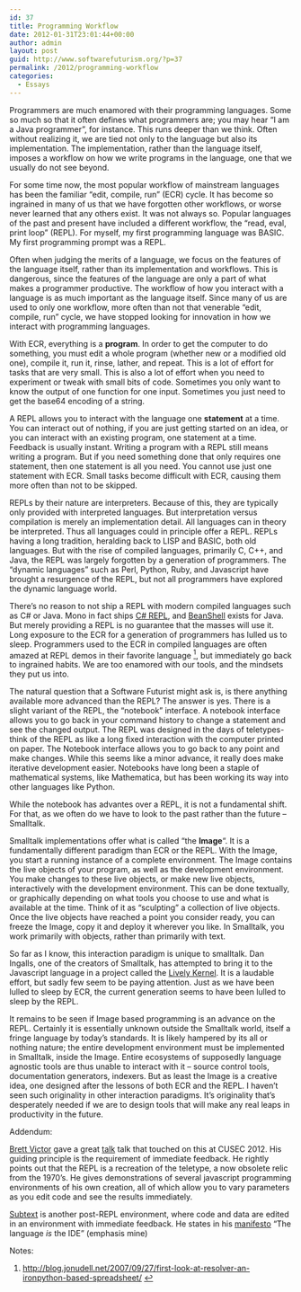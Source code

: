 ```yaml
---
id: 37
title: Programming Workflow
date: 2012-01-31T23:01:44+00:00
author: admin
layout: post
guid: http://www.softwarefuturism.org/?p=37
permalink: /2012/programming-workflow
categories:
  - Essays
---
```

Programmers are much enamored with their programming languages. Some so much so that it often defines what programmers are; you may hear &#8220;I am a Java programmer&#8221;, for instance. This runs deeper than we think. Often without realizing it, we are tied not only to the language but also its implementation. The implementation, rather than the language itself, imposes a workflow on how we write programs in the language, one that we usually do not see beyond.

For some time now, the most popular workflow of mainstream languages has been the familiar &#8220;edit, compile, run&#8221; (ECR) cycle. It has become so ingrained in many of us that we have forgotten other workflows, or worse never learned that any others exist. It was not always so. Popular languages of the past and present have included a different workflow, the &#8220;read, eval, print loop&#8221; (REPL). For myself, my first programming language was BASIC. My first programming prompt was a REPL.

Often when judging the merits of a language, we focus on the features of the language itself, rather than its implementation and workflows. This is dangerous, since the features of the language are only a part of what makes a programmer productive. The workflow of how you interact with a language is as much important as the language itself. Since many of us are used to only one workflow, more often than not that venerable &#8220;edit, compile, run&#8221; cycle, we have stopped looking for innovation in how we interact with programming languages.

With ECR, everything is a **program**. In order to get the computer to do something, you must edit a whole program (whether new or a modified old one), compile it, run it, rinse, lather, and repeat. This is a lot of effort for tasks that are very small. This is also a lot of effort when you need to experiment or tweak with small bits of code. Sometimes you only want to know the output of one function for one input. Sometimes you just need to get the base64 encoding of a string.

A REPL allows you to interact with the language one **statement** at a time. You can interact out of nothing, if you are just getting started on an idea, or you can interact with an existing program, one statement at a time. Feedback is usually instant. Writing a program with a REPL still means writing a program. But if you need something done that only requires one statement, then one statement is all you need. You cannot use just one statement with ECR. Small tasks become difficult with ECR, causing them more often than not to be skipped.

REPLs by their nature are interpreters. Because of this, they are typically only provided with interpreted languages. But interpretation versus compilation is merely an implementation detail. All languages can in theory be interpreted. Thus all languages could in principle offer a REPL. REPLs having a long tradition, heralding back to LISP and BASIC, both old languages. But with the rise of compiled languages, primarily C, C++, and Java, the REPL was largely forgotten by a generation of programmers. The &#8220;dynamic languages&#8221; such as Perl, Python, Ruby, and Javascript have brought a resurgence of the REPL, but not all programmers have explored the dynamic language world.

There&#8217;s no reason to not ship a REPL with modern compiled languages such as C# or Java. Mono in fact ships [C# REPL](http://www.mono-project.com/CsharpRepl), and [BeanShell](http://www.beanshell.org/) exists for Java. But merely providing a REPL is no guarantee that the masses will use it. Long exposure to the ECR for a generation of programmers has lulled us to sleep. Programmers used to the ECR in compiled languages are often amazed at REPL demos in their favorite language [<sup>1</sup>](#note-37-1 "http://blog.jonudell.net/2007/09/27/first-look-at-resolver-an-ironpython-based-spreadsheet/"), but immediately go back to ingrained habits. We are too enamored with our tools, and the mindsets they put us into.

The natural question that a Software Futurist might ask is, is there anything available more advanced than the REPL? The answer is yes. There is a slight variant of the REPL, the &#8220;notebook&#8221; interface. A notebook interface allows you to go back in your command history to change a statement and see the changed output. The REPL was designed in the days of teletypes- think of the REPL as like a long fixed interaction with the computer printed on paper. The Notebook interface allows you to go back to any point and make changes. While this seems like a minor advance, it really does make iterative development easier. Notebooks have long been a staple of mathematical systems, like Mathematica, but has been working its way into other languages like Python. 

While the notebook has advantes over a REPL, it is not a fundamental shift. For that, as we often do we have to look to the past rather than the future &#8211; Smalltalk.

Smalltalk implementations offer what is called &#8220;the **Image**&#8220;. It is a fundamentally different paradigm than ECR or the REPL. With the Image, you start a running instance of a complete environment. The Image contains the live objects of your program, as well as the development environment. You make changes to these live objects, or make new live objects, interactively with the development environment. This can be done textually, or graphically depending on what tools you choose to use and what is available at the time. Think of it as &#8220;sculpting&#8221; a collection of live objects. Once the live objects have reached a point you consider ready, you can freeze the Image, copy it and deploy it wherever you like. In Smalltalk, you work primarily with objects, rather than primarily with text.

So far as I know, this interaction paradigm is unique to smalltalk. Dan Ingalls, one of the creators of Smalltalk, has attempted to bring it to the Javascript language in a project called the <a href="http://www.lively-kernel.org/" title="Lively Kernel" target="_blank">Lively Kernel</a>. It is a laudable effort, but sadly few seem to be paying attention. Just as we have been lulled to sleep by ECR, the current generation seems to have been lulled to sleep by the REPL.

It remains to be seen if Image based programming is an advance on the REPL. Certainly it is essentially unknown outside the Smalltalk world, itself a fringe language by today&#8217;s standards. It is likely hampered by its all or nothing nature; the entire development environment must be implemented in Smalltalk, inside the Image. Entire ecosystems of supposedly language agnostic tools are thus unable to interact with it &#8211; source control tools, documentation generators, indexers. But as least the Image is a creative idea, one designed after the lessons of both ECR and the REPL. I haven&#8217;t seen such originality in other interaction paradigms. It&#8217;s originality that&#8217;s desperately needed if we are to design tools that will make any real leaps in productivity in the future.

Addendum:
  
<a href="http://worrydream.com" title="Brett Victor" target="_blank">Brett Victor</a> gave a great <a href="http://vimeo.com/36579366" title="talk" target="_blank">talk</a> talk that touched on this at CUSEC 2012. His guiding principle is the requirement of immediate feedback. He rightly points out that the REPL is a recreation of the teletype, a now obsolete relic from the 1970&#8217;s. He gives demonstrations of several javascript programming environments of his own creation, all of which allow you to vary parameters as you edit code and see the results immediately. 

<a href="http://subtextual.org/" title="Subtext" target="_blank">Subtext</a> is another post-REPL environment, where code and data are edited in an environment with immediate feedback. He states in his <a href="http://alarmingdevelopment.org/?p=5" title="manifesto" target="_blank">manifesto</a> &#8220;The language _is_ the IDE&#8221; (emphasis mine)

<div class="simple-footnotes">
  <p class="notes">
    Notes:
  </p>
  
  <ol>
    <li id="note-37-1">
      <a href="http://blog.jonudell.net/2007/09/27/first-look-at-resolver-an-ironpython-based-spreadsheet/" title="http://blog.jonudell.net/2007/09/27/first-look-at-resolver-an-ironpython-based-spreadsheet/">http://blog.jonudell.net/2007/09/27/first-look-at-resolver-an-ironpython-based-spreadsheet/</a> <a href="#return-note-37-1">&#8617;</a>
    </li>
  </ol>
</div>
